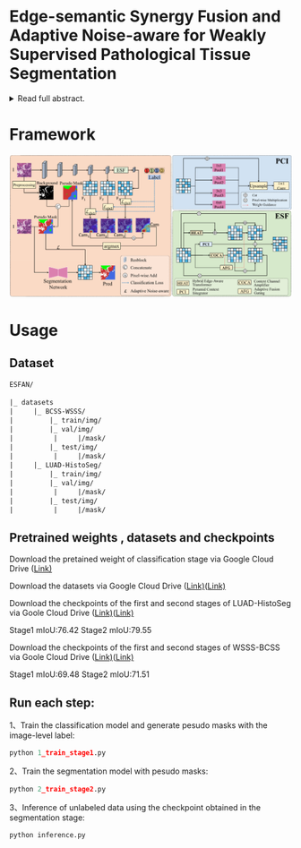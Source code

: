 # Edge-semantic Synergy Fusion and Adaptive Noise-aware for Weakly Supervised Pathological Tissue Segmentation
<details>
<summary>Read full abstract.</summary>
Existing studies on weakly supervised pathological tissue segmentation predominantly rely on class activation maps (CAMs) to generate pixel-level pseudo-masks from image-level labels. However, CAMs tend to emphasize only the most discriminative regions, resulting in boundary noise that undermines the quality of pseudo-masks and degrades segmentation performance. To address these challenges, we propose a novel weakly supervised pathological tissue segmentation framework: Edge-semantic Synergy Fusion and Adaptive Noise-aware (ESFAN) mechanism. In the classification phase, the Edge-semantic Synergy Fusion (ESF) improves the quality of pseudo-masks by incorporating four synergistic components. The hybrid edge-aware transformer refines boundaries, while the pyramid context integrator captures multi-scale context. The context channel amplifier fine-tunes semantic features, and the adaptive fusion gating balances feature map contributions using learnable spatial weights. In the segmentation phase, we propose an Adaptive Noise-aware Mechanism (ANM) that incorporates adaptive weighted cross-entropy, uncertainty regularization, and spatial smoothing constraints to mitigate noise in pseudo-masks and enhance segmentation robustness. Extensive experiments on the LUAD-HistoSeg and BCSS datasets demonstrate that ESFAN significantly outperforms state-of-the-art methods.
</details>

# Framework

![framework](framework.png)

# Usage

## Dataset

```
ESFAN/

|_ datasets
|     |_ BCSS-WSSS/
|         |_ train/img/
|         |_ val/img/
|          |     |/mask/
|         |_ test/img/
|          |     |/mask/
|     |_ LUAD-HistoSeg/
|         |_ train/img/
|         |_ val/img/
|          |     |/mask/
|         |_ test/img/
|          |     |/mask/
```

## Pretrained weights , datasets and checkpoints

Download the pretained weight of classification stage via Google Cloud Drive ([Link)](https://drive.google.com/file/d/1Rka2SzqAwxUEFb28tbmiy2anhkkFOnTg/view?usp=drive_link)

Download the datasets via Google Cloud Drive ([Link)](https://drive.google.com/file/d/1lWAeCp6UN30VRVmqv97kA2sJ1Pp2frhC/view?usp=drive_link)([Link)](https://drive.google.com/file/d/178eSM9xs5jITt5P2kjaswDlJzwlU5gps/view?usp=drive_link)

Download the checkpoints of the first and second stages of LUAD-HistoSeg via Goole Cloud Drive ([Link)](https://drive.google.com/file/d/1_dSyEy1JrVEystyjqkoYf6YmWMrxmWNk/view?usp=drive_link)([Link)](https://drive.google.com/file/d/12oLS9aj8oEy1fN_xW8DQZMXkBm4qWsJy/view?usp=drive_link) 

Stage1 mIoU:76.42 Stage2 mIoU:79.55

Download the checkpoints of the first and second stages of WSSS-BCSS via Goole Cloud Drive ([Link)](https://drive.google.com/file/d/19CWs3rYqrJKMyZvxD90tejp-Ot2Nxogh/view?usp=drive_link)([Link)](https://drive.google.com/file/d/1ZDXJ9tlYKYnwlfyg88h_HKL0DWmi1sJD/view?usp=drive_link)

Stage1 mIoU:69.48 Stage2 mIoU:71.51

## Run each step:

1、Train the classification model and generate pesudo masks with the image-level label:

```python
python 1_train_stage1.py
```

2、Train the segmentation model with pesudo masks:

```python
python 2_train_stage2.py
```

3、Inference of unlabeled data using the checkpoint obtained in the segmentation stage:

```python
python inference.py
```

